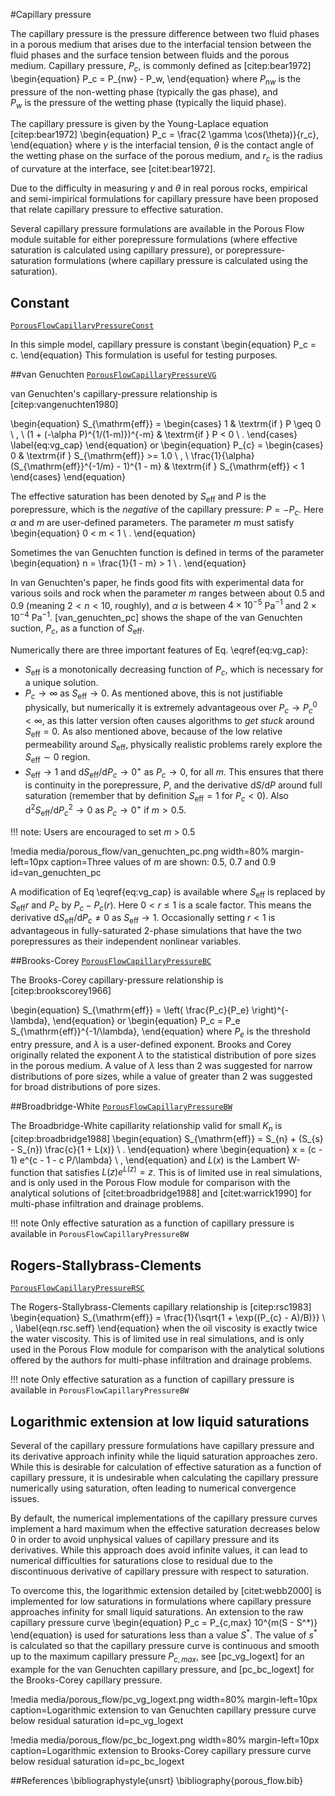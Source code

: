 #Capillary pressure

The capillary pressure is the pressure difference between two fluid phases in a porous
medium that arises due to the interfacial tension between the fluid phases and the surface
tension between fluids and the porous medium. Capillary pressure, $P_c$, is commonly
defined as [citep:bear1972]
\begin{equation}
P_c = P_{nw} - P_w,
\end{equation}
where $P_{nw}$ is the pressure of the non-wetting phase (typically the gas phase), and  
$P_w$ is the pressure of the wetting phase (typically the liquid phase).

The capillary pressure is given by the Young-Laplace equation [citep:bear1972]
\begin{equation}
P_c = \frac{2 \gamma \cos(\theta)}{r_c},
\end{equation}
where $\gamma$ is the interfacial tension, $\theta$ is the contact angle of the
wetting phase on the surface of the porous medium, and $r_c$ is the radius of curvature
at the interface, see [citet:bear1972].

Due to the difficulty in measuring $\gamma$ and $\theta$ in real porous rocks, empirical and
semi-impirical formulations for capillary pressure have been proposed that relate capillary
pressure to effective saturation.

Several capillary pressure formulations are available in the Porous Flow module suitable for
either porepressure formulations (where effective saturation is calculated using capillary pressure), or porepressure-saturation formulations (where capillary pressure is calculated
using the saturation).

## Constant

[`PorousFlowCapillaryPressureConst`](/porous_flow/PorousFlowCapillaryPressureConst.md)

In this simple model, capillary pressure is constant
\begin{equation}
  P_c = c.
\end{equation}
This formulation is useful for testing purposes.

##van Genuchten
[`PorousFlowCapillaryPressureVG`](/porous_flow/PorousFlowCapillaryPressureVG.md)

van Genuchten's capillary-pressure relationship is [citep:vangenuchten1980]

\begin{equation}
S_{\mathrm{eff}} =
\begin{cases}
1 & \textrm{if } P \geq 0 \ , \\
(1 + (-\alpha P)^{1/(1-m)})^{-m} & \textrm{if } P < 0 \ .
\end{cases}
\label{eq:vg_cap}
\end{equation}
or
\begin{equation}
P_{c} =
\begin{cases}
0 & \textrm{if } S_{\mathrm{eff}} >= 1.0 \ , \\
\frac{1}{\alpha} (S_{\mathrm{eff}}^{-1/m} - 1)^{1 - m} & \textrm{if } S_{\mathrm{eff}} < 1
\end{cases}
\end{equation}

The effective saturation has been denoted by $S_{\mathrm{eff}}$ and
$P$ is the porepressure, which is the  *negative* of the capillary
pressure: $P = -P_{c}$.  Here $\alpha$ and $m$ are user-defined parameters.  The
parameter $m$ must satisfy
\begin{equation}
0 < m < 1 \ .
\end{equation}

Sometimes the van Genuchten function is defined in terms of the parameter
\begin{equation}
n = \frac{1}{1 - m} > 1 \ .
\end{equation}

In van Genuchten's paper, he finds good fits with experimental data
for various soils and rock when the parameter $m$ ranges between about
0.5 and 0.9 (meaning $2<n<10$, roughly), and $\alpha$ is between
$4\times 10^{-5}$ Pa$^{-1}$ and $2\times 10^{-4}$ Pa$^{-1}$.
[van_genuchten_pc] shows the shape of the van Genuchten suction, $P_{c}$, as a function
of $S_{\mathrm{eff}}$.

Numerically there are three important features of
Eq. \eqref{eq:vg_cap}:

- $S_{\mathrm{eff}}$ is a monotonically decreasing function of
  $P_{c}$, which is necessary for a unique solution.
- $P_{c}\rightarrow \infty$ as $S_{\mathrm{eff}}\rightarrow 0$.  As mentioned
above, this is not justifiable physically, but numerically it is
extremely advantageous over $P_{c}\rightarrow P_{c}^{0}<\infty$, as
this latter version often causes algorithms to *get stuck* around
$S_{\mathrm{eff}} = 0$.  As also mentioned above, because of the low
relative permeability around $S_{\mathrm{eff}}$, physically realistic
problems rarely explore the $S_{\mathrm{eff}}\sim 0$ region.
- $S_{\mathrm{eff}}\rightarrow 1$ and
  $\mathrm{d}S_{\mathrm{eff}}/\mathrm{d}P_{c} \rightarrow 0^{+}$ as
  $P_{c}\rightarrow 0$, for all $m$.  This ensures that there is
  continuity in the porepressure, $P$, and the derivative
  $\mathrm{d}S/\mathrm{d}P$ around full saturation (remember that by definition
  $S_{\mathrm{eff}}=1$ for $P_{c}<0$).  Also
  $\mathrm{d}^{2}S_{\mathrm{eff}}/\mathrm{d}P_{c}^{2} \rightarrow 0$
  as $P_{c}\rightarrow 0^{+}$ if $m>0.5$.

!!! note:
    Users are encouraged to set *m* > 0.5

!media media/porous_flow/van_genuchten_pc.png width=80% margin-left=10px caption=Three values of $m$ are shown: 0.5, 0.7 and 0.9 id=van_genuchten_pc

A modification of Eq \eqref{eq:vg_cap} is available where
$S_{\mathrm{eff}}$ is replaced by $S_{\mathrm{eff}}r$ and $P_{c}$ by
$P_{c} - P_{c}(r)$.  Here $0<r\leq 1$ is a scale factor.  This means
the derivative $\mathrm{d}S_{\mathrm{eff}}/\mathrm{d}P_{c}\neq 0$ as
$S_{\mathrm{eff}}\rightarrow 1$.  Occasionally setting $r<1$ is
advantageous in fully-saturated 2-phase simulations that have the two
porepressures as their independent nonlinear variables.

##Brooks-Corey
[`PorousFlowCapillaryPressureBC`](/porous_flow/PorousFlowCapillaryPressureBC.md)

The Brooks-Corey capillary-pressure relationship is [citep:brookscorey1966]

\begin{equation}
S_{\mathrm{eff}} = \left( \frac{P_c}{P_e} \right)^{-\lambda},
\end{equation}
or
\begin{equation}
P_c = P_e S_{\mathrm{eff}}^{-1/\lambda},
\end{equation}
where $P_e$ is the threshold entry pressure, and $\lambda$ is a user-defined exponent. Brooks and Corey originally related the exponent $\lambda$ to the statistical distribution of pore sizes in the porous medium. A value of $\lambda$ less than 2 was suggested for narrow
distributions of pore sizes, while a value of greater than 2 was suggested for broad distributions of pore sizes.

##Broadbridge-White
[`PorousFlowCapillaryPressureBW`](/porous_flow/PorousFlowCapillaryPressureBW.md)

The Broadbridge-White capillarity relationship valid for small $K_{n}$ is [citep:broadbridge1988]
\begin{equation}
S_{\mathrm{eff}} = S_{n} + (S_{s} - S_{n}) \frac{c}{1 + L(x)} \ .
\end{equation}
where
\begin{equation}
x = (c - 1) e^{c - 1 - c P/\lambda} \ ,
\end{equation}
and $L(x)$ is the Lambert W-function that satisfies $L(z)e^{L(z)}=z$.
This is of limited use in real simulations, and is only used in the Porous
Flow module for comparison with the analytical solutions of [citet:broadbridge1988] and
[citet:warrick1990] for multi-phase infiltration and drainage problems.

!!! note
    Only effective saturation as a function of capillary pressure is available in `PorousFlowCapillaryPressureBW`

## Rogers-Stallybrass-Clements

[`PorousFlowCapillaryPressureRSC`](/porous_flow/PorousFlowCapillaryPressureRSC.md)

The Rogers-Stallybrass-Clements capillary relationship is [citep:rsc1983]
\begin{equation}
S_{\mathrm{eff}} = \frac{1}{\sqrt{1 + \exp((P_{c} - A)/B)}} \ ,
\label{eqn.rsc.seff}
\end{equation}
when the oil viscosity is exactly twice the water viscosity.  This is
of limited use in real simulations, and is only used in the Porous
Flow module for comparison with the analytical solutions offered by
the authors for multi-phase infiltration and drainage problems.

!!! note
    Only effective saturation as a function of capillary pressure is available in `PorousFlowCapillaryPressureBW`

## Logarithmic extension at low liquid saturations

Several of the capillary pressure formulations have capillary pressure and its
derivative approach infinity while the liquid saturation approaches zero. While this
is desirable for calculation of effective saturation as a function of capillary
pressure, it is undesirable when calculating the capillary pressure numerically
using saturation, often leading to numerical convergence issues.

By default, the numerical implementations of the capillary pressure curves implement a
hard maximum when the effective saturation decreases below 0 in order to avoid unphysical
values of capillary pressure and its derivatives. While this approach does avoid infinite
values, it can lead to numerical difficulties for saturations close to residual due to the
discontinuous derivative of capillary pressure with respect to saturation.

To overcome this, the logarithmic extension detailed by [citet:webb2000]
is implemented for low saturations in formulations where capillary pressure approaches
infinity for small liquid saturations. An extension to the raw capillary pressure
curve
\begin{equation}
P_c = P_{c,max} 10^{m(S - S^*)}
\end{equation}
is used for saturations less than a value $S^*$. The value of $s^*$ is calculated so that the capillary pressure curve is continuous and smooth up to the maximum capillary pressure $P_{c,max}$, see [pc_vg_logext] for an example for the van Genuchten capillary
pressure, and [pc_bc_logext] for the Brooks-Corey capillary pressure.

!media media/porous_flow/pc_vg_logext.png width=80% margin-left=10px caption=Logarithmic extension to van Genuchten capillary pressure curve below residual saturation id=pc_vg_logext

!media media/porous_flow/pc_bc_logext.png width=80% margin-left=10px caption=Logarithmic extension to Brooks-Corey capillary pressure curve below residual saturation id=pc_bc_logext

##References
\bibliographystyle{unsrt}
\bibliography{porous_flow.bib}
